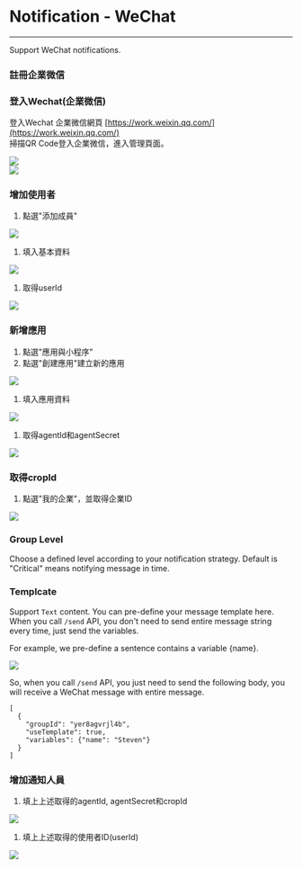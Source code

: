 # Notification - WeChat

---

Support WeChat notifications.

### 註冊企業微信

### 登入Wechat\(企業微信\)

登入Wechat 企業微信網頁 [https://work.weixin.qq.com/](https://work.weixin.qq.com/)  
掃描QR Code登入企業微信，進入管理頁面。

![](/assets/wechat_business_login.png)  
![](/assets/wechat_business_login_qrcode.png)

### 增加使用者

1. 點選"添加成員"

![](/assets/wechat_business_add_user.png)

1. 填入基本資料

![](/assets/wechat_business_user_info.png)

1. 取得userId

![](/assets/wechat_business_userId.png)

### 新增應用

1. 點選"應用與小程序"
2. 點選"創建應用"建立新的應用

![](/assets/wechat_business_add_application.png)

1. 填入應用資料

![](/assets/wechat_business_input_application.png)

1. 取得agentId和agentSecret

![](/assets/wechat_business_application_info.png)

### 取得cropId

1. 點選"我的企業"，並取得企業ID

![](/assets/wechat_business_info.png)

### Group Level

Choose a defined level according to your notification strategy. Default is "Critical" means notifying message in time.

### Templcate

Support `Text` content. You can pre-define your message template here. When you call `/send` API, you don't need to send entire message string every time, just send the variables.

For example, we pre-define a sentence contains a variable {name}.

![](/assets/wechat_template1.png)

So, when you call `/send` API, you just need to send the following body, you will receive a WeChat message with entire message.

```
[
  {
    "groupId": "yer8agvrjl4b",
    "useTemplate": true,
    "variables": {"name": "Steven"}
  }
]
```

### 增加通知人員

1. 填上上述取得的agentId, agentSecret和cropId

![](/assets/wechat_business_add_member1.png)

1. 填上上述取得的使用者ID\(userId\)

![](/assets/wechat_business_add_member2.png)

